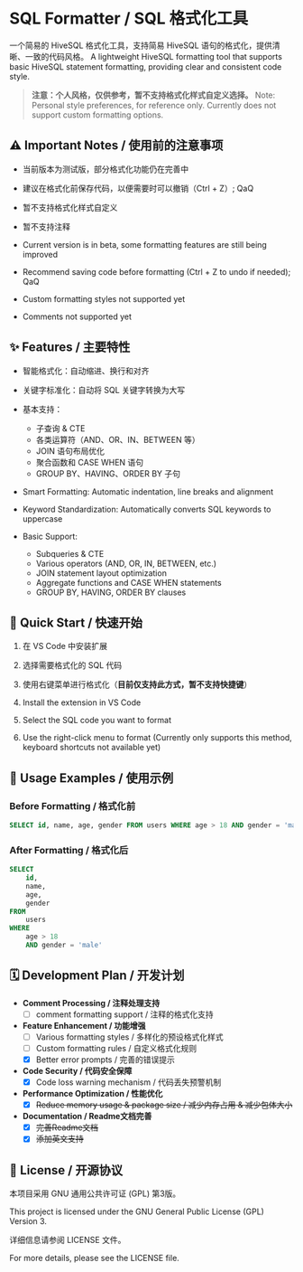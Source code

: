 # SQL Formatter / SQL 格式化工具


一个简易的 HiveSQL 格式化工具，支持简易 HiveSQL 语句的格式化，提供清晰、一致的代码风格。
A lightweight HiveSQL formatting tool that supports basic HiveSQL statement formatting, providing clear and consistent code style.

> **注意：个人风格，仅供参考，暂不支持格式化样式自定义选择。**
> Note: Personal style preferences, for reference only. Currently does not support custom formatting options.

## ⚠️ Important Notes / 使用前的注意事项

- 当前版本为测试版，部分格式化功能仍在完善中
- 建议在格式化前保存代码，以便需要时可以撤销（Ctrl + Z）; QaQ
- 暂不支持格式化样式自定义
- 暂不支持注释

- Current version is in beta, some formatting features are still being improved
- Recommend saving code before formatting (Ctrl + Z to undo if needed); QaQ
- Custom formatting styles not supported yet
- Comments not supported yet


## ✨ Features / 主要特性
- 智能格式化：自动缩进、换行和对齐
- 关键字标准化：自动将 SQL 关键字转换为大写
- 基本支持：
  - 子查询 & CTE
  - 各类运算符（AND、OR、IN、BETWEEN 等）
  - JOIN 语句布局优化
  - 聚合函数和 CASE WHEN 语句
  - GROUP BY、HAVING、ORDER BY 子句


- Smart Formatting: Automatic indentation, line breaks and alignment
- Keyword Standardization: Automatically converts SQL keywords to uppercase
- Basic Support:
  - Subqueries & CTE
  - Various operators (AND, OR, IN, BETWEEN, etc.)
  - JOIN statement layout optimization
  - Aggregate functions and CASE WHEN statements
  - GROUP BY, HAVING, ORDER BY clauses



## 🚀 Quick Start / 快速开始
1. 在 VS Code 中安装扩展
2. 选择需要格式化的 SQL 代码
3. 使用右键菜单进行格式化（**目前仅支持此方式，暂不支持快捷键**）

1. Install the extension in VS Code
2. Select the SQL code you want to format
3. Use the right-click menu to format (Currently only supports this method, keyboard shortcuts not available yet)



## 📝 Usage Examples / 使用示例

### Before Formatting / 格式化前
```sql
SELECT id, name, age, gender FROM users WHERE age > 18 AND gender = 'male'
```

### After Formatting / 格式化后
```sql
SELECT
    id,
    name,
    age,
    gender
FROM
    users
WHERE
    age > 18
    AND gender = 'male'
```



## 🗓️ Development Plan / 开发计划

- **Comment Processing / 注释处理支持**
  - [ ] comment formatting support / 注释的格式化支持

- **Feature Enhancement / 功能增强**
  - [ ] Various formatting styles / 多样化的预设格式化样式
  - [ ] Custom formatting rules / 自定义格式化规则
  - [x] Better error prompts / 完善的错误提示

- **Code Security / 代码安全保障**
  - [x] Code loss warning mechanism / 代码丢失预警机制

- **Performance Optimization / 性能优化**
  - [x] ~~Reduce memory usage & package size / 减少内存占用 & 减少包体大小~~

- **Documentation / Readme文档完善**
  - [x] ~~完善Readme文档~~
  - [x] ~~添加英文支持~~

## 📄 License / 开源协议

本项目采用 GNU 通用公共许可证 (GPL) 第3版。

This project is licensed under the GNU General Public License (GPL) Version 3.

详细信息请参阅 LICENSE 文件。

For more details, please see the LICENSE file.